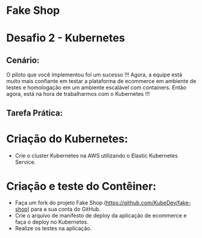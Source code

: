 # Fake Shop


# Desafio 2 - Kubernetes

## Cenário: 

O piloto que você implementou foi um sucesso !!! Agora, a equipe está muito mais confiante em testar a plataforma de ecommerce em ambiente de testes e homologação em um ambiente escalável com containers. Então agora, está na hora de trabalharmos com o Kubernetes !!!

## Tarefa Prática:

# Criação do Kubernetes:

 * Crie o cluster Kubernetes na AWS utilizando o Elastic Kubernetes Service.

# Criação e teste do Contêiner:

* Faça um fork do projeto Fake Shop (https://github.com/KubeDev/fake-shop) para a sua conta do GitHub.
* Crie o arquivo de manifesto de deploy da aplicação de ecommerce e faça o deploy no Kubernetes.
* Realize os testes na aplicação.
